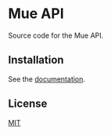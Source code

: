 # Mue API
Source code for the Mue API.

## Installation
See the [documentation](https://docs.muetab.com/development#api).

## License
[MIT](LICENSE)
